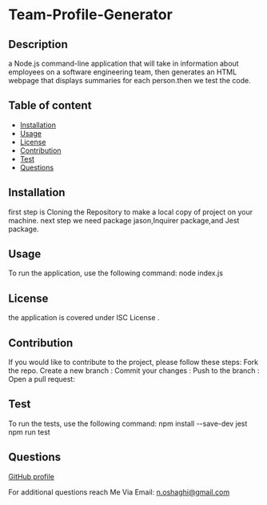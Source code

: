 # Team-Profile-Generator


## Description
a Node.js command-line application that will take in information about employees on a software engineering team, then generates an HTML webpage that displays summaries for each person.then we test the code.


## Table of content
- [Installation](#Installation)
- [Usage](#Usage)
- [License](#License)
- [Contribution](#Contribution)
- [Test](#Test)
- [Questions](#Questions)


## Installation
first step is Cloning the Repository to make a local copy of project on your machine.
next step we need package jason,Inquirer package,and Jest package.


## Usage
To run the application, use the following command:
node index.js


## License
the application is covered under ISC License .


## Contribution
If you would like to contribute to the project, please follow these steps:
Fork the repo.
Create a new branch :
Commit your changes :
Push to the branch :
Open a pull request:


## Test
To run the tests, use the following command:
npm install --save-dev jest 
npm run test


## Questions
[GitHub profile](https://github.com/https://github.com/nill-10)

For additional questions reach Me Via Email: [n.oshaghi@gmail.com](n.oshaghi@gmail.com)